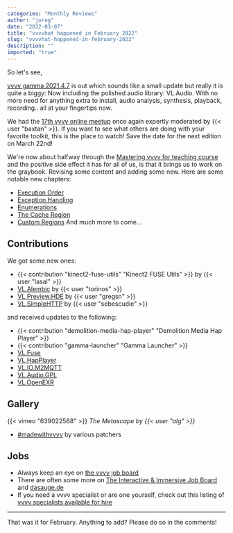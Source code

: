 ```yaml
---
categories: "Monthly Reviews"
author: "joreg"
date: "2022-03-07"
title: "vvvvhat happened in February 2022"
slug: "vvvvhat-happened-in-february-2022"
description: ""
imported: "true"
---
```


So let's see,

[vvvv gamma 2021.4.7](https://thegraybook.vvvv.org/changelog/2021.4.html) is out which sounds like a small update but really it is quite a biggy: Now including the polished audio library: VL.Audio. With no more need for anything extra to install, audio analysis, synthesis, playback, recording.. all at your fingertips now.

We had the [17th vvvv online meetup](https://youtu.be/sKm-uFDP0EA) once again expertly moderated by {{< user "baxtan" >}}. If you want to see what others are doing with your favorite toolkit, this is the place to watch! Save the date for the next edition on March 22nd!

We're now about halfway through the [Mastering vvvv for teaching course](https://thenodeinstitute.org/mastering-vvvv-for-teaching/) and the positive side effect it has for all of us, is that it brings us to work on the graybook. Revising some content and adding some new. Here are some notable new chapters:
* [Execution Order](https://thegraybook.vvvv.org/reference/language/execution-order.html)
* [Exception Handling](https://thegraybook.vvvv.org/reference/language/exception-handling.html)
* [Enumerations](https://thegraybook.vvvv.org/reference/language/enumerations.html)
* [The Cache Region](https://thegraybook.vvvv.org/reference/language/cache.html)
* [Custom Regions](https://thegraybook.vvvv.org/reference/extending/custom-regions.html)
And much more to come...

## Contributions

We got some new ones:
* {{< contribution "kinect2-fuse-utils" "Kinect2 FUSE Utils" >}} by {{< user "lasal" >}}
* [VL.Alembic](https://www.nuget.org/packages/VL.Alembic) by {{< user "torinos" >}}
* [VL.Preview.HDE](https://www.nuget.org/packages/VL.Preview.HDE) by {{< user "gregsn" >}}
* [VL.SimpleHTTP](https://www.nuget.org/packages/VL.SimpleHTTP) by {{< user "sebescudie" >}}

and received updates to the following:
* {{< contribution "demolition-media-hap-player" "Demolition Media Hap Player" >}}
* {{< contribution "gamma-launcher" "Gamma Launcher" >}}
* [VL.Fuse](https://www.nuget.org/packages/VL.Fuse)
* [VL.HapPlayer](https://www.nuget.org/packages/VL.HapPlayer)
* [VL.IO.M2MQTT](https://www.nuget.org/packages/VL.IO.M2MQTT)
* [VL.Audio.GPL](https://www.nuget.org/packages/VL.Audio.GPL)
* [VL.OpenEXR](https://www.nuget.org/packages/VL.OpenEXR/)

## Gallery

{{< vimeo "639022568" >}}
*The Metascape by {{< user "alg" >}}*

* [#madewithvvvv](https://www.picuki.com/tag/madewithvvvv) by various patchers

## Jobs

* Always keep an eye on [the vvvv job board](https://discourse.vvvv.org/c/jobs)
* There are often some more on [The Interactive & Immersive Job Board](https://jobs.interactiveimmersive.io/jobs-2/?s=vvvv&post_type=job_listing) and [dasauge.de](https://dasauge.de/sta/Vvvv/)
* If you need a vvvv specialist or are one yourself, check out this listing of [vvvv specialists available for hire](https://vvvv.org/documentation/vvvv-specialists-available-for-hire)

---

That was it for February. Anything to add? Please do so in the comments!